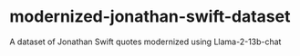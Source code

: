 # modernized-jonathan-swift-dataset
A dataset of Jonathan Swift quotes modernized using Llama-2-13b-chat
